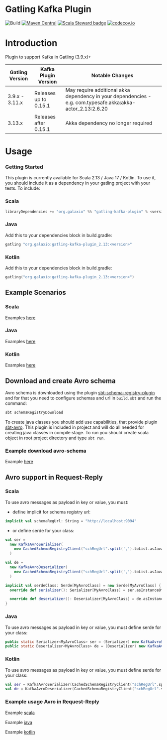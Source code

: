 # Gatling Kafka Plugin

![Build](https://github.com/galax-io/gatling-kafka-plugin/workflows/Build/badge.svg) [![Maven Central](https://img.shields.io/maven-central/v/org.galaxio/gatling-kafka-plugin_2.13.svg?color=success)](https://search.maven.org/search?q=org.galaxio.gatling-kafka)  [![Scala Steward badge](https://img.shields.io/badge/Scala_Steward-helping-blue.svg?style=flat&logo=data:image/png;base64,iVBORw0KGgoAAAANSUhEUgAAAA4AAAAQCAMAAAARSr4IAAAAVFBMVEUAAACHjojlOy5NWlrKzcYRKjGFjIbp293YycuLa3pYY2LSqql4f3pCUFTgSjNodYRmcXUsPD/NTTbjRS+2jomhgnzNc223cGvZS0HaSD0XLjbaSjElhIr+AAAAAXRSTlMAQObYZgAAAHlJREFUCNdNyosOwyAIhWHAQS1Vt7a77/3fcxxdmv0xwmckutAR1nkm4ggbyEcg/wWmlGLDAA3oL50xi6fk5ffZ3E2E3QfZDCcCN2YtbEWZt+Drc6u6rlqv7Uk0LdKqqr5rk2UCRXOk0vmQKGfc94nOJyQjouF9H/wCc9gECEYfONoAAAAASUVORK5CYII=)](https://scala-steward.org)
[![codecov.io](https://codecov.io/github/galax-io/gatling-kafka-plugin/coverage.svg?branch=master)](https://codecov.io/github/galax-io/gatling-kafka-plugin?branch=master)

# Introduction

Plugin to support Kafka in Gatling (3.9.x)+

| Gatling Version | Kafka Plugin Version  | Notable Changes                                                                                             |
|-----------------|-----------------------|-------------------------------------------------------------------------------------------------------------|
| 3.9.x - 3.11.x  | Releases up to 0.15.1 | May require additional akka dependency in your dependencies - e.g. com.typesafe.akka:akka-actor_2.13:2.6.20 |
| 3.13.x          | Releases after 0.15.1 | Akka dependency no longer required                                                                          |

# Usage

### Getting Started

This plugin is currently available for Scala 2.13 / Java 17 / Kotlin.
To use it, you should include it as a dependency in your gatling project with your tests.
To include:

### Scala

```scala
libraryDependencies += "org.galaxio" %% "gatling-kafka-plugin" % <version>% Test
```

### Java

Add this to your dependencies block in build.gradle:

```java
gatling "org.galaxio:gatling-kafka-plugin_2.13:<version>"
```

### Kotlin

Add this to your dependencies block in build.gradle:

```kotlin
gatling("org.galaxio:gatling-kafka-plugin_2.13:<version>")
```

## Example Scenarios

### Scala

Examples [here](src/test/scala/org/galaxio/gatling/kafka/examples)

### Java

Examples [here](src/test/java/org/galaxio/gatling/kafka/javaapi/examples)

### Kotlin

Examples [here](src/test/kotlin/org/galaxio/gatling/kafka/javaapi/examples)

## Download and create Avro schema

Avro schema is downloaded using the
plugin [sbt-schema-registry-plugin](https://github.com/galax-io/sbt-schema-registry-plugin)
and for that you need to configure schemas and url in `build.sbt` and run the command:

```bash 
sbt schemaRegistryDownload
```

To create java classes you should add use capabilities, that provide plugin [sbt-avro](https://github.com/sbt/sbt-avro).
This plugin is included in project and will do all needed for creating java classes in compile stage.
To run you should create scala object in root project directory and type `sbt run`.

### Example download avro-schema

Example [here](https://github.com/galax-io/gatling-kafka-plugin/tree/master/src/test/scala/org/galaxio/gatling/kafka/examples)

## Avro support in Request-Reply

### Scala

To use avro messages as payload in key or value, you must:

- define implicit for schema registry url:

```scala
implicit val schemaRegUrl: String = "http://localhost:9094"
```

- or define serde for your class:

```scala
val ser =
  new KafkaAvroSerializer(
    new CachedSchemaRegistryClient("schRegUrl".split(',').toList.asJava, 16),
  )

val de =
  new KafkaAvroDeserializer(
    new CachedSchemaRegistryClient("schRegUrl".split(',').toList.asJava, 16),
  )

implicit val serdeClass: Serde[MyAvroClass] = new Serde[MyAvroClass] {
  override def serializer(): Serializer[MyAvroClass] = ser.asInstanceOf[Serializer[MyAvroClass]]

  override def deserializer(): Deserializer[MyAvroClass] = de.asInstanceOf[Deserializer[MyAvroClass]]
}
```

### Java

To use avro messages as payload in key or value, you must define serde for your class:

```java
public static Serializer<MyAvroClass> ser = (Serializer) new KafkaAvroSerializer(new CachedSchemaRegistryClient(Arrays.asList("schRegUrl".split(",")), 16));
public static Deserializer<MyAvroClass> de = (Deserializer) new KafkaAvroDeserializer(new CachedSchemaRegistryClient(Arrays.asList("schRegUrl".split(",")), 16));
```

### Kotlin

To use avro messages as payload in key or value, you must define serde for your class:

```kotlin
val ser = KafkaAvroSerializer(CachedSchemaRegistryClient("schRegUrl".split(','), 16),) as Serializer<MyAvroClass>
val de = KafkaAvroDeserializer(CachedSchemaRegistryClient("schRegUrl".split(','), 16),) as Deserializer<MyAvroClass>
```

### Example usage Avro in Request-Reply

Example [scala](src/test/scala/org/galaxio/gatling/kafka/examples/AvroClassWithRequestReplySimulation.scala)

Example [java](src/test/java/org/galaxio/gatling/kafka/javaapi/examples/AvroClassWithRequestReplySimulation.java)

Example [kotlin](src/test/kotlin/org/galaxio/gatling/kafka/javaapi/examples/AvroClassWithRequestReplySimulation.kt)
